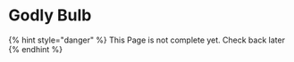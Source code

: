 # Godly Bulb

{% hint style="danger" %}
This Page is not complete yet. Check back later
{% endhint %}


